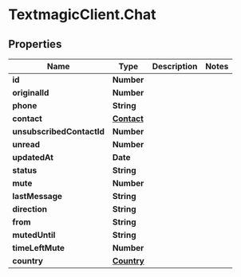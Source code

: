# TextmagicClient.Chat

## Properties
Name | Type | Description | Notes
------------ | ------------- | ------------- | -------------
**id** | **Number** |  | 
**originalId** | **Number** |  | 
**phone** | **String** |  | 
**contact** | [**Contact**](Contact.md) |  | 
**unsubscribedContactId** | **Number** |  | 
**unread** | **Number** |  | 
**updatedAt** | **Date** |  | 
**status** | **String** |  | 
**mute** | **Number** |  | 
**lastMessage** | **String** |  | 
**direction** | **String** |  | 
**from** | **String** |  | 
**mutedUntil** | **String** |  | 
**timeLeftMute** | **Number** |  | 
**country** | [**Country**](Country.md) |  | 


